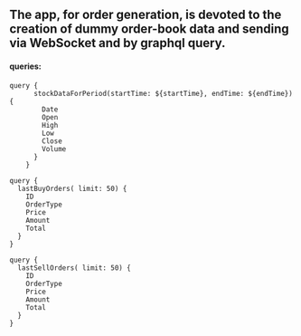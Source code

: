 ## The app, for order generation, is devoted to the creation of dummy order-book data and sending via WebSocket and by graphql query.
#### queries:
```azure
query {
      stockDataForPeriod(startTime: ${startTime}, endTime: ${endTime}) {
        Date
        Open
        High
        Low
        Close
        Volume
      }
    }
```
```azure
query {
  lastBuyOrders( limit: 50) {
    ID
    OrderType
    Price
    Amount
    Total
  }
}
```
```azure
query {
  lastSellOrders( limit: 50) {
    ID
    OrderType
    Price
    Amount
    Total
  }
}
```
